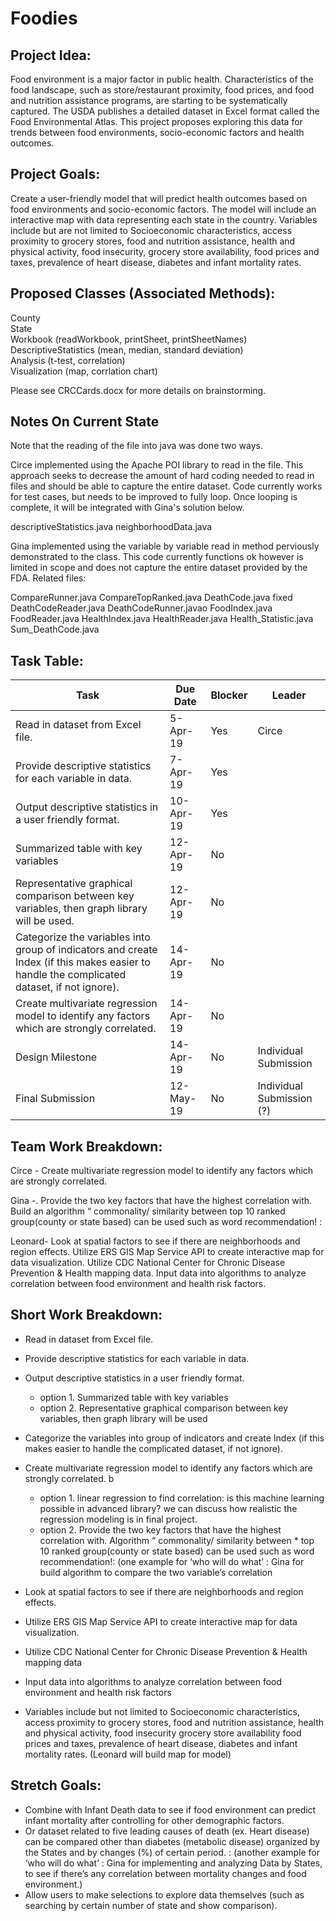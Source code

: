 # Foodies

## Project Idea:

Food environment is a major factor in public health. Characteristics of the food landscape, such as store/restaurant proximity, food prices, and food and nutrition assistance programs, are starting to be systematically captured. The USDA publishes a detailed dataset in Excel format called the Food Environmental Atlas. This project proposes exploring this data for trends between food environments, socio-economic factors and health outcomes.

## Project Goals:

Create a user-friendly model that will predict health outcomes based on food environments and socio-economic factors. The model will include an interactive map with data representing each state in the country. Variables include but are not limited to Socioeconomic characteristics, access proximity to grocery stores, food and nutrition assistance, health and physical activity, food insecurity, grocery store availability, food prices and taxes, prevalence of heart disease, diabetes and infant mortality rates.

## Proposed Classes (Associated Methods): 
County  
State  
Workbook (readWorkbook, printSheet, printSheetNames)   
DescriptiveStatistics (mean, median, standard deviation)   
Analysis (t-test, correlation)   
Visualization (map, corrlation chart)  

Please see CRCCards.docx for more details on brainstorming. 

## Notes On Current State

Note that the reading of the file into java was done two ways.

Circe implemented using the Apache POI library to read in the file. This approach seeks to decrease the amount of hard coding needed to read in files and should be able to capture the entire dataset. Code currently works for test cases, but needs to be improved to fully loop. Once looping is complete, it will be integrated with Gina's solution below. 

descriptiveStatistics.java
neighborhoodData.java

Gina implemented using the variable by variable read in method perviously demonstrated to the class. This code currently functions ok however is limited in scope and does not capture the entire dataset provided by the FDA. Related files: 

CompareRunner.java
CompareTopRanked.java
DeathCode.java	fixed
DeathCodeReader.java
DeathCodeRunner.javao
FoodIndex.java
FoodReader.java
HealthIndex.java
HealthReader.java
Health_Statistic.java
Sum_DeathCode.java

## Task Table:

| Task                                                                                                                                        | Due Date  | Blocker | Leader                    | 
|---------------------------------------------------------------------------------------------------------------------------------------------|-----------|---------|---------------------------| 
| Read in dataset from Excel file.                                                                                                            | 5-Apr-19  | Yes     | Circe                     | 
| Provide descriptive statistics for each variable in data.                                                                                   | 7-Apr-19  | Yes     |                           | 
| Output descriptive statistics in a user friendly format.                                                                                    | 10-Apr-19 | Yes     |                           | 
| Summarized table with key variables                                                                                                         | 12-Apr-19 | No      |                           | 
| Representative graphical comparison between key variables, then graph library will be used.                                                 | 12-Apr-19 | No      |                           | 
| Categorize the variables into group of indicators and create Index (if this makes easier to handle the complicated dataset, if not ignore). | 14-Apr-19 | No      |                           | 
| Create multivariate regression model to identify any factors which are strongly correlated.                                                 | 14-Apr-19 | No      |                           | 
| Design Milestone                                                                                                                            | 14-Apr-19 | No      | Individual Submission     | 
| Final Submission                                                                                                                            | 12-May-19 | No      | Individual Submission (?) | 


## Team Work Breakdown:

Circe - Create multivariate regression model to identify any factors which are strongly correlated. 

Gina -. Provide the two key factors that have the highest correlation with.  Build an algorithm “ commonality/ similarity between top 10 ranked group(county or state based) can be used such as word recommendation!   :

Leonard- Look at spatial factors to see if there are neighborhoods and region effects. Utilize ERS GIS Map Service API to create interactive map for data visualization.    Utilize CDC National Center for Chronic Disease Prevention & Health mapping data. Input data into algorithms to analyze correlation between food environment and health risk factors.

## Short Work Breakdown:

* Read in dataset from Excel file. 
* Provide descriptive statistics for each variable in data.
* Output descriptive statistics in a user friendly format.
  * option 1. Summarized table with key variables
  * option 2. Representative graphical comparison between key variables, then graph library will be used
* Categorize the variables into group of indicators and create Index (if this makes easier to handle the complicated dataset, if not ignore). 
* Create multivariate regression model to identify any factors which are strongly correlated. b 
  * option 1.  linear regression to find correlation: is this machine learning possible in advanced library? we can discuss how realistic the regression modeling is in final project.  
  * option 2. Provide the two key factors that have the highest correlation with.  Algorithm “ commonality/ similarity between * top 10 ranked group(county or state based) can be used such as word recommendation!: (one example for ‘who will do what’ : Gina for build algorithm to compare the two variable’s correlation
 
* Look at spatial factors to see if there are neighborhoods and region effects.
* Utilize ERS GIS Map Service API to create interactive map for data visualization.
* Utilize CDC National Center for Chronic Disease Prevention & Health mapping data
* Input data into algorithms to analyze correlation between food environment and health risk factors 
* Variables include but not limited to Socioeconomic characteristics, access proximity to grocery stores, food and nutrition assistance, health and physical activity, food insecurity
grocery store availability food prices and taxes, prevalence of heart disease, diabetes and infant mortality rates.  (Leonard will build map for model) 

## Stretch Goals: 
* Combine with Infant Death data to see if food environment can predict infant mortality after controlling for other demographic factors. 
* Or dataset related to five leading causes of death (ex. Heart disease) can be compared other than diabetes (metabolic disease) organized by the States and by changes (%) of certain period.  : (another example for ‘who will do what’ : Gina for implementing and analyzing Data by States, to see if there’s any correlation between mortality changes and food environment.)
* Allow users to make selections to explore data themselves (such as searching by certain number of state and show comparison). 
